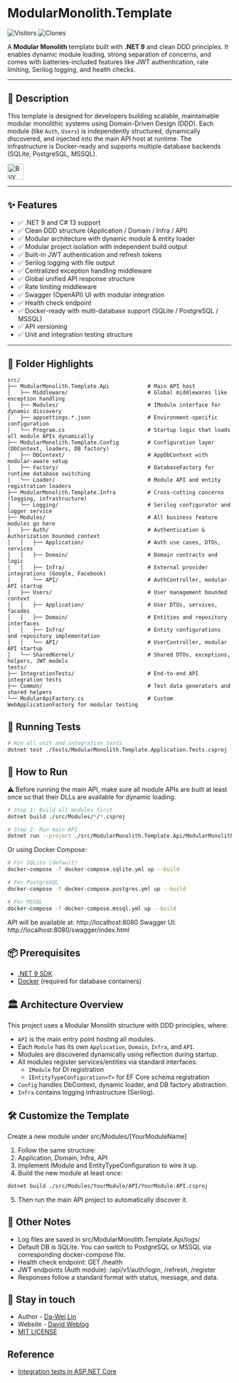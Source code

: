 # ModularMonolith.Template

![Visitors](https://img.shields.io/badge/visitors-227_total-brightgreen)
![Clones](https://img.shields.io/badge/clones-20_total_16_unique-blue) <!--CLONE-BADGE-->

A **Modular Monolith** template built with **.NET 9** and clean DDD principles. It enables dynamic module loading, strong separation of concerns, and comes with batteries-included features like JWT authentication, rate limiting, Serilog logging, and health checks.

---

## 📌 Description

This template is designed for developers building scalable, maintainable modular monolithic systems using Domain-Driven Design (DDD). Each module (like `Auth`, `Users`) is independently structured, dynamically discovered, and injected into the main API host at runtime. The infrastructure is Docker-ready and supports multiple database backends (SQLite, PostgreSQL, MSSQL).

<a href='https://ko-fi.com/F1F82YR41' target='_blank'><img height='36' style='border:0px;height:36px;' src='https://storage.ko-fi.com/cdn/kofi6.png?v=6' border='0' alt='Buy Me a Coffee at ko-fi.com' /></a>

---

## ✨ Features

- ✅ .NET 9 and C# 13 support
- ✅ Clean DDD structure (Application / Domain / Infra / API)
- ✅ Modular architecture with dynamic module & entity loader
- ✅ Modular project isolation with independent build output
- ✅ Built-in JWT authentication and refresh tokens
- ✅ Serilog logging with file output
- ✅ Centralized exception handling middleware
- ✅ Global unified API response structure
- ✅ Rate limiting middleware
- ✅ Swagger (OpenAPI) UI with modular integration
- ✅ Health check endpoint
- ✅ Docker-ready with multi-database support (SQLite / PostgreSQL / MSSQL)
- ✅ API versioning
- ✅ Unit and integration testing structure

---

## 📂 Folder Highlights

```text
src/
├── ModularMonolith.Template.Api            # Main API host
│   ├── Middleware/                         # Global middlewares like exception handling
│   ├── Modules/                            # IModule interface for dynamic discovery
│   ├── appsettings.*.json                  # Environment-specific configuration
│   └── Program.cs                          # Startup logic that loads all module APIs dynamically
├── ModularMonolith.Template.Config         # Configuration layer (DbContext, loaders, DB factory)
│   ├── DbContext/                          # AppDbContext with modular-aware setup
│   ├── Factory/                            # DatabaseFactory for runtime database switching
│   └── Loader/                             # Module API and entity registration loaders
├── ModularMonolith.Template.Infra          # Cross-cutting concerns (logging, infrastructure)
│   └── Logging/                            # Serilog configurator and logger service
├── Modules/                                # All business feature modules go here
│   ├── Auth/                               # Authentication & Authorization bounded context
│   │   ├── Application/                    # Auth use cases, DTOs, services
│   │   ├── Domain/                         # Domain contracts and logic
│   │   ├── Infra/                          # External provider integrations (Google, Facebook)
│   │   └── API/                            # AuthController, modular API startup
│   ├── Users/                              # User management bounded context
│   │   ├── Application/                    # User DTOs, services, facades
│   │   ├── Domain/                         # Entities and repository interfaces
│   │   ├── Infra/                          # Entity configurations and repository implementation
│   │   └── API/                            # UserController, modular API startup
│   └── SharedKernel/                       # Shared DTOs, exceptions, helpers, JWT models
tests/
├── IntegrationTests/                       # End-to-end API integration tests
├── Common/                                 # Test data generators and shared helpers
└── ModularApiFactory.cs                    # Custom WebApplicationFactory for modular testing
```

## 🧪 Running Tests

```bash
# Run all unit and integration tests
dotnet test ./tests/ModularMonolith.Template.Application.Tests.csproj
```

## 🚀 How to Run

⚠️ Before running the main API, make sure all module APIs are built at least once so that their DLLs are available for dynamic loading.

```bash
# Step 1: Build all modules first
dotnet build ./src/Modules/*/*.csproj

# Step 2: Run main API
dotnet run --project ./src/ModularMonolith.Template.Api/ModularMonolith.Template.Api.csproj
```

Or using Docker Compose:

```bash
# For SQLite (default)
docker-compose -f docker-compose.sqlite.yml up --build

# For PostgreSQL
docker-compose -f docker-compose.postgres.yml up --build

# For MSSQL
docker-compose -f docker-compose.mssql.yml up --build
```

API will be available at: http://localhost:8080
Swagger UI: http://localhost:8080/swagger/index.html

## 📦 Prerequisites

- [.NET 9 SDK](https://dotnet.microsoft.com/en-us/)
- [Docker](https://www.docker.com/) (required for database containers)

## 🏛 Architecture Overview

This project uses a Modular Monolith structure with DDD principles, where:

- `API` is the main entry point hosting all modules.
- Each `Module` has its own `Application`, `Domain`, `Infra`, and `API`.
- Modules are discovered dynamically using reflection during startup.
- All modules register services/entities via standard interfaces:
    - `IModule` for DI registration
    - `IEntityTypeConfiguration<T>` for EF Core schema registration
- `Config` handles DbContext, dynamic loader, and DB factory abstraction.
- `Infra` contains logging infrastructure (Serilog).

## 🛠 Customize the Template
Create a new module under src/Modules/[YourModuleName]

1. Follow the same structure:
2. Application, Domain, Infra, API
3. Implement IModule and EntityTypeConfiguration to wire it up.
4. Build the new module at least once:

```bash
dotnet build ./src/Modules/YourModule/API/YourModule.API.csproj
```

5. Then run the main API project to automatically discover it.

## 📝 Other Notes

- Log files are saved in src/ModularMonolith.Template.Api/logs/
- Default DB is SQLite. You can switch to PostgreSQL or MSSQL via corresponding docker-compose file.
- Health check endpoint: GET /health
- JWT endpoints (Auth module): /api/v1/auth/login, /refresh, /register
- Responses follow a standard format with status, message, and data.

## 💬 Stay in touch

- Author - [Da-Wei Lin](https://www.linkedin.com/in/da-wei-lin-689a35107/)
- Website - [David Weblog](https://davidskyspace.com/)
- [MIT LICENSE](https://github.com/deadislove/dotnet-ModularMonolith-template/blob/main/LICENSE)

## Reference

- [Integration tests in ASP.NET Core](https://learn.microsoft.com/en-us/aspnet/core/test/integration-tests?view=aspnetcore-9.0&pivots=xunit)